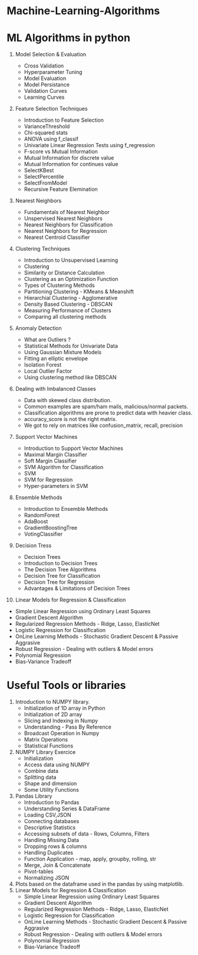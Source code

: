 # Machine-Learning-Algorithms


# ML Algorithms in python
1. Model Selection & Evaluation
   * Cross Validation
   * Hyperparameter Tuning
   * Model Evaluation
   * Model Persistance
   * Validation Curves
   * Learning Curves

2. Feature Selection Techniques
   * Introduction to Feature Selection
   * VarianceThreshold
   * Chi-squared stats
   * ANOVA using f_classif
   * Univariate Linear Regression Tests using f_regression
   * F-score vs Mutual Information
   * Mutual Information for discrete value
   * Mutual Information for continues value
   * SelectKBest
   * SelectPercentile
   * SelectFromModel
   * Recursive Feature Elemination

3. Nearest Neighbors
   * Fundamentals of Nearest Neighbor
   * Unspervised Nearest Neighbors
   * Nearest Neighbors for Classification
   * Nearest Neighbors for Regression
   * Nearest Centroid Classifier

4. Clustering Techniques
   * Introduction to Unsupervised Learning
   * Clustering
   * Similarity or Distance Calculation
   * Clustering as an Optimization Function
   * Types of Clustering Methods
   * Partitioning Clustering - KMeans & Meanshift
   * Hierarchial Clustering - Agglomerative
   * Density Based Clustering - DBSCAN
   * Measuring Performance of Clusters
   * Comparing all clustering methods

5. Anomaly Detection
   * What are Outliers ?
   * Statistical Methods for Univariate Data
   * Using Gaussian Mixture Models
   * Fitting an elliptic envelope
   * Isolation Forest
   * Local Outlier Factor
   * Using clustering method like DBSCAN

6. Dealing with Imbalanced Classes
   * Data with skewed class distribution.
   * Common examples are spam/ham mails, malicious/normal packets.
   * Classification algorithms are prone to predict data with heavier class.
   * accuracy_score is not the right matrix.
   * We got to rely on matrices like confusion_matrix, recall, precision

7. Support Vector Machines
   * Introduction to Support Vector Machines
   * Maximal Margin Classifier
   * Soft Margin Classifier
   * SVM Algorithm for Classification
   * SVM 
   * SVM for Regression
   * Hyper-parameters in SVM

8. Ensemble Methods
   * Introduction to Ensemble Methods 
   * RandomForest
   * AdaBoost 
   * GradientBoostingTree 
   * VotingClassifier

9. Decision Tress
   * Decision Trees
   * Introduction to Decision Trees
   * The Decision Tree Algorithms
   * Decision Tree for Classification
   * Decision Tree for Regression
   * Advantages & Limitations of Decision Trees

10. Linear Models for Regression & Classification
   * Simple Linear Regression using Ordinary Least Squares
   * Gradient Descent Algorithm
   * Regularized Regression Methods - Ridge, Lasso, ElasticNet
   * Logistic Regression for Classification
   * OnLine Learning Methods - Stochastic Gradient Descent & Passive Aggrasive
   * Robust Regression - Dealing with outliers & Model errors
   * Polynomial Regression
   * Bias-Variance Tradeoff










# Useful Tools or libraries

1. Introduction to NUMPY library.
    * Initialization of 1D array in Python
    * Initialization of 2D array
    * Slicing and Indexing in Numpy
    * Understanding - Pass By Reference
    * Broadcast Operation in Numpy
    * Matrix Operations
    * Statistical Functions
2. NUMPY Library Exercice
    * Initialization
    * Access data using NUMPY
    * Combine data
    * Splitting data
    * Shape and dimension
    * Some Utility Functions
3. Pandas Library
    * Introduction to Pandas
    * Understanding Series & DataFrame
    * Loading CSV,JSON
    * Connecting databases
    * Descriptive Statistics
    * Accessing subsets of data - Rows, Columns, Filters
    * Handling Missing Data
    * Dropping rows & columns
    * Handling Duplicates
    * Function Application - map, apply, groupby, rolling, str
    * Merge, Join & Concatenate
    * Pivot-tables
    * Normalizing JSON
4. Plots based on the dataframe used in the pandas by using matplotlib.
5. Linear Models for Regression & Classification
    * Simple Linear Regression using Ordinary Least Squares
    * Gradient Descent Algorithm
    * Regularized Regression Methods - Ridge, Lasso, ElasticNet
    * Logistic Regression for Classification
    * OnLine Learning Methods - Stochastic Gradient Descent & Passive Aggrasive
    * Robust Regression - Dealing with outliers & Model errors
    * Polynomial Regression
    * Bias-Variance Tradeoff
